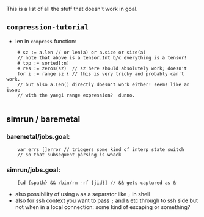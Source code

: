 This is a list of all the stuff that doesn't work in goal.


## `compression-tutorial`

* len in `compress` function:

```Goal
    # sz := a.len // or len(a) or a.size or size(a)
    // note that above is a tensor.Int b/c everything is a tensor!
    # top := sorted[:n]
    # res := zeros(sz)  // sz here should absolutely work; doesn't
    for i := range sz { // this is very tricky and probably can't work.
    // but also a.Len() directly doesn't work either! seems like an issue
    // with the yaegi range expression?  dunno.
```

```Goal
```


## simrun / baremetal

### baremetal/jobs.goal:
```Goal
    var errs []error // triggers some kind of interp state switch
    // so that subsequent parsing is whack
``` 

### simrun/jobs.goal:

```Goal
    [cd {spath} && /bin/rm -rf {jid}] // && gets captured as &
```

* also possibility of using `&` as a separator like `;` in shell
* also for ssh context you want to pass `;` and `&` etc through to ssh side
but not when in a local connection: some kind of escaping or something?


